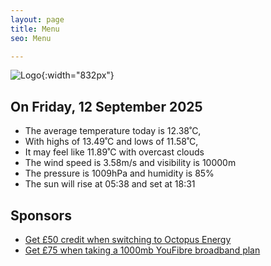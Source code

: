 ```yaml
---
layout: page
title: Menu
seo: Menu

---
```


![Logo](/images/logo.jpg){:width="832px"}

<!-- weather_marker starts -->
## On Friday, 12 September 2025

- The average temperature today is 12.38˚C,
- With highs of 13.49˚C and lows of 11.58˚C,
- It may feel like 11.89˚C with overcast clouds
- The wind speed is 3.58m/s and visibility is 10000m
- The pressure is 1009hPa and humidity is 85%
- The sun will rise at 05:38 and set at 18:31

<!-- weather_marker ends -->

## Sponsors

- [Get £50 credit when switching to Octopus Energy](https://bit.ly/3oD1nnS)
- [Get £75 when taking a 1000mb YouFibre broadband plan](https://aklam.io/91zWhU?)
